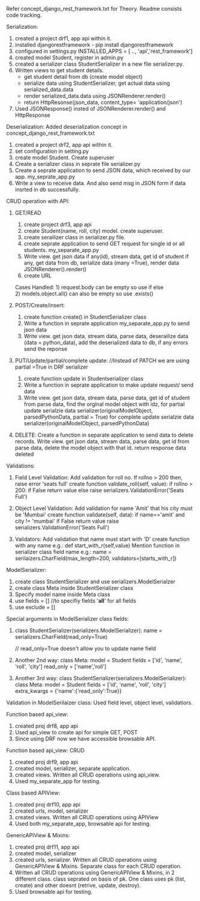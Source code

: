 Refer concept_django_rest_framework.txt for Theory. 
Readme consists code tracking. 

Serialization: 
1) created a project drf1, app api within it. 
2) installed djangorestframework - pip install djangorestframework
3) configured in settings.py INSTALLED_APPS = [ .., 'api','rest_framework'] 
4) created model Student, register in admin.py
5) created a serializer class StudentSerializer in a new file serializer.py. 
6) Written views to get student details. 
    - get student detail from db (create model object)
    - serialize data using StudentSerializer, get actual data using serialized_data.data
    - render serialized_data.data using JSONRenderer.render() 
    - return HttpResonse(json_data, content_type= 'application/json')
7) Used JSONResponse() insted of JSONRenderer.render() and HttpResponse 

Deserialization: 
Added deserialization concept in concept_django_rest_framework.txt
1) created a project drf2, app api within it. 
2) set configuration in setting.py 
3) create model Student. Create superuser
4) Create a serializer class in seprate file serializer.py 
5) Create a seprate application to send JSON data, which received by our app. my_seprate_app.py 
6) Write a view to receive data. And also send msg in JSON form if data insrted in db successfully. 

CRUD operation with API:
1) GET/READ
    1) create project drf3, app api 
    2) create Student(name, roll, city) model. create superuser.
    3) create serailizer class in serializer.py file.  
    4) create seprate application to send GET request for single id or all students. my_separate_app.py
    5) Write view. 
            get json data if any(id), 
            stream data, 
            get id of student if any, 
            get data from db, 
            serialize data (many =True),
            render data JSONRenderer().render() 
    6) create URL

    Cases Handled: 1) request.body can be empty so use if else     
                   2) models.object.all() can also be empty so use .exists()

2) POST/Create/insert: 
    1) create function create() in StudentSerializer class 
    2) Write a function in seprate application my_separate_app.py to send json data
    3) Write view.
            get json data, 
            stream data,
            parse data, 
            deserailize data (data = python_data), 
            add the deserialized data to db, 
            if any errors send the reponse

3) PUT/Update/partial/complete update:
    //Instead of PATCH we are using partial =True in DRF serializer 
    1) create function update in Studentserializer class
    2) Write a function in seprate application to make update request/ send data
    3) Write view.
        get json data,
        stream data,
        parse data, 
        get id of student from parse data,
        find the orginal model object with idz,
        for partial update 
            serialzie data serializer(originalModelObject, parsedPythonData, partial = True)
        for complete update 
            serialzie data serializer(originalModelObject, parsedPythonData)

4) DELETE:
    Create a function in separate application to send data to delete records. 
    Write view.
    get json data,
    stream data,
    parse data,
    get id from parse data, 
    delete the model object with that id. 
    return response data deleted 


Validations:
1) Field Level Validation:
Add validation for roll no. If rollno > 200 then, raise error 'seats full'
    create function validate_roll(self, value):
    if rollno > 200: 
        if False return value
        else raise serializers.ValidationError('Seats Full')

2) Object Level Validation:
Add validation for name 'Amit' that his city must be 'Mumbai'
    create function validate(self, data):
        if name=='amit' and city != 'mumbai'
        if False return value
        raise serializers.ValidationError('Seats Full')

3) Validators:
Add validation that name must start with 'D'
    create function with any name 
    e.g.: def start_with_r(self,value)
    Mention function in serializer class field name
    e.g.: name = serilaizers.CharField(max_length=200, validators=[starts_with_r])


ModelSerializer:
1) create class StudentSerializer and use serializers.ModelSerialzer 
2) create class Meta inside StudentSerializer class 
3) Specify model name inside Meta class 
4) use fields = [] //to specifiy fields '__all__' for all fields 
5) use exclude = [] 


Special arguments in ModelSerializer class fields: 
1) class StudentSerializer(serializers.ModelSerializer):
	name = serializers.CharField(read_only=True)

    // read_only=True doesn't allow you to update name field 

2) Another 2nd way: 
	class Meta:
		model = Student
		fields = ['id', 'name', 'roll', 'city']
		read_only = ['name','roll']

3) Another 3rd way:
class StudentSerializer(serializers.ModelSerializer):
	class Meta:
		model = Student
		fields = ['id', 'name', 'roll', 'city']
		extra_kwargs = {'name':{'read_only':True}}


Validation in ModelSerilaizer class:
    Used field level, object level, validatiors.


Function based api_view:
1) created proj drf8, app api
2) Used api_view to create api for simple GET, POST
3) Since using DRF now we have accessible browsable API. 

Function based api_view: CRUD
1) created proj drf9, app api 
2) created model, serializer, separate application.
3) created views. Written all CRUD operations using api_view.
4) Used my_separate_app for testing.


Class based APIView:
1) created proj drf10, app api 
2) created urls, model, serializer 
3) created views. Written all CRUD operations using APIView 
4) Used both my_separate_app, browsable api for testing.


GenericAPIView & Mixins:
1) created proj drf11, app api
2) created model, serializer
3) created urls, serializer. Written all CRUD operations using GenericAPIView & Mixins. 
    Separate class for each CRUD operation. 
4) Written all CRUD operations using GenericAPIView & Mixins, in 2 different class. 
    class seprated on basis of pk. One class uses pk (list, create) and other doesnt (retrive, update, destroy).
5) Used browsable api for testing.

